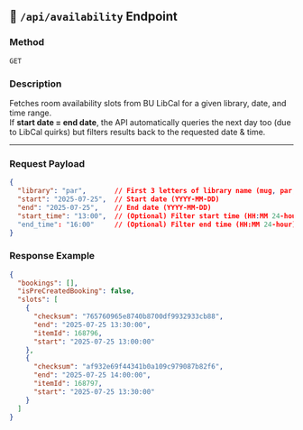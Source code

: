 ## 📌 `/api/availability` Endpoint

### **Method**
`GET`

### **Description**
Fetches room availability slots from BU LibCal for a given library, date, and time range.  
If **start date = end date**, the API automatically queries the next day too (due to LibCal quirks) but filters results back to the requested date & time.

---

### **Request Payload**

```json
{
  "library": "par",       // First 3 letters of library name (mug, par, pic, sci)
  "start": "2025-07-25",  // Start date (YYYY-MM-DD)
  "end": "2025-07-25",    // End date (YYYY-MM-DD)
  "start_time": "13:00",  // (Optional) Filter start time (HH:MM 24-hour)
  "end_time": "16:00"     // (Optional) Filter end time (HH:MM 24-hour)
}
```
### **Response Example**

```json
{
  "bookings": [],
  "isPreCreatedBooking": false,
  "slots": [
    {
      "checksum": "765760965e8740b8700df9932933cb88",
      "end": "2025-07-25 13:30:00",
      "itemId": 168796,
      "start": "2025-07-25 13:00:00"
    },
    {
      "checksum": "af932e69f44341b0a109c979087b82f6",
      "end": "2025-07-25 14:00:00",
      "itemId": 168797,
      "start": "2025-07-25 13:30:00"
    }
  ]
}

```



